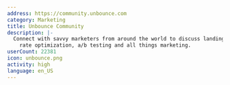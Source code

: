 ```yaml
---
address: https://community.unbounce.com
category: Marketing
title: Unbounce Community
description: |-
  Connect with savvy marketers from around the world to discuss landing pages, conversion
    rate optimization, a/b testing and all things marketing.
userCount: 22381
icon: unbounce.png
activity: high
language: en_US
---
```

